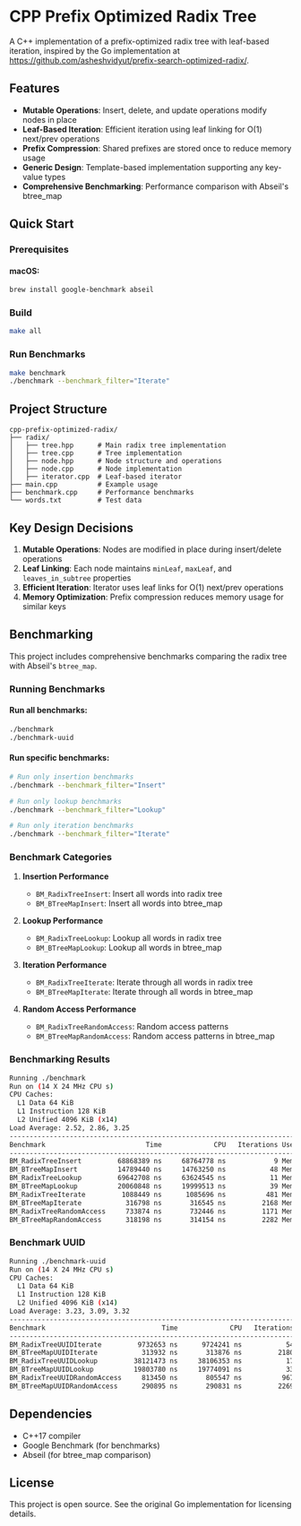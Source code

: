 # CPP Prefix Optimized Radix Tree

A C++ implementation of a prefix-optimized radix tree with leaf-based iteration, inspired by the Go implementation at https://github.com/asheshvidyut/prefix-search-optimized-radix/.

## Features

- **Mutable Operations**: Insert, delete, and update operations modify nodes in place
- **Leaf-Based Iteration**: Efficient iteration using leaf linking for O(1) next/prev operations
- **Prefix Compression**: Shared prefixes are stored once to reduce memory usage
- **Generic Design**: Template-based implementation supporting any key-value types
- **Comprehensive Benchmarking**: Performance comparison with Abseil's btree_map

## Quick Start

### Prerequisites

#### macOS:
```bash
brew install google-benchmark abseil
```

### Build
```bash
make all
```

### Run Benchmarks
```bash
make benchmark
./benchmark --benchmark_filter="Iterate"
```

## Project Structure

```
cpp-prefix-optimized-radix/
├── radix/
│   ├── tree.hpp      # Main radix tree implementation
│   ├── tree.cpp      # Tree implementation
│   ├── node.hpp      # Node structure and operations
│   ├── node.cpp      # Node implementation
│   ├── iterator.cpp  # Leaf-based iterator
├── main.cpp          # Example usage
├── benchmark.cpp     # Performance benchmarks
└── words.txt         # Test data
```

## Key Design Decisions

1. **Mutable Operations**: Nodes are modified in place during insert/delete operations
2. **Leaf Linking**: Each node maintains `minLeaf`, `maxLeaf`, and `leaves_in_subtree` properties
3. **Efficient Iteration**: Iterator uses leaf links for O(1) next/prev operations
4. **Memory Optimization**: Prefix compression reduces memory usage for similar keys

## Benchmarking

This project includes comprehensive benchmarks comparing the radix tree with Abseil's `btree_map`.

### Running Benchmarks

#### Run all benchmarks:
```bash
./benchmark
./benchmark-uuid
```

#### Run specific benchmarks:
```bash
# Run only insertion benchmarks
./benchmark --benchmark_filter="Insert"

# Run only lookup benchmarks
./benchmark --benchmark_filter="Lookup"

# Run only iteration benchmarks
./benchmark --benchmark_filter="Iterate"
```

### Benchmark Categories

1. **Insertion Performance**
   - `BM_RadixTreeInsert`: Insert all words into radix tree
   - `BM_BTreeMapInsert`: Insert all words into btree_map

2. **Lookup Performance**
   - `BM_RadixTreeLookup`: Lookup all words in radix tree
   - `BM_BTreeMapLookup`: Lookup all words in btree_map

3. **Iteration Performance**
   - `BM_RadixTreeIterate`: Iterate through all words in radix tree
   - `BM_BTreeMapIterate`: Iterate through all words in btree_map

4. **Random Access Performance**
   - `BM_RadixTreeRandomAccess`: Random access patterns
   - `BM_BTreeMapRandomAccess`: Random access patterns in btree_map

### Benchmarking Results

```bash
Running ./benchmark
Run on (14 X 24 MHz CPU s)
CPU Caches:
  L1 Data 64 KiB
  L1 Instruction 128 KiB
  L2 Unified 4096 KiB (x14)
Load Average: 2.52, 2.86, 3.25
-----------------------------------------------------------------------------------
Benchmark                         Time             CPU   Iterations UserCounters...
-----------------------------------------------------------------------------------
BM_RadixTreeInsert         68868389 ns     68764778 ns            9 MemoryPeak=16.794G bytes_per_second=157.028Mi/s items_per_second=3.43033M/s
BM_BTreeMapInsert          14789440 ns     14763250 ns           48 MemoryPeak=1.19118G bytes_per_second=731.411Mi/s items_per_second=15.9779M/s
BM_RadixTreeLookup         69642708 ns     63624545 ns           11 MemoryPeak=0 bytes_per_second=84.8572Mi/s items_per_second=3.70747M/s
BM_BTreeMapLookup          20060848 ns     19999513 ns           39 MemoryPeak=0 bytes_per_second=269.957Mi/s items_per_second=11.7946M/s
BM_RadixTreeIterate         1088449 ns      1085696 ns          481 MemoryPeak=0 bytes_per_second=9.71259Gi/s items_per_second=217.267M/s
BM_BTreeMapIterate           316798 ns       316545 ns         2168 MemoryPeak=0 bytes_per_second=33.3126Gi/s items_per_second=745.19M/s
BM_RadixTreeRandomAccess     733874 ns       732446 ns         1171 MemoryPeak=0 bytes_per_second=31.249Mi/s items_per_second=1.36529M/s
BM_BTreeMapRandomAccess      318198 ns       314154 ns         2282 MemoryPeak=0 bytes_per_second=72.8566Mi/s items_per_second=3.18315M/s```
```

### Benchmark UUID

```bash
Running ./benchmark-uuid
Run on (14 X 24 MHz CPU s)
CPU Caches:
  L1 Data 64 KiB
  L1 Instruction 128 KiB
  L2 Unified 4096 KiB (x14)
Load Average: 3.23, 3.09, 3.32
---------------------------------------------------------------------------------------
Benchmark                             Time             CPU   Iterations UserCounters...
---------------------------------------------------------------------------------------
BM_RadixTreeUUIDIterate         9732653 ns      9724241 ns           54 bytes_per_second=470.745Mi/s items_per_second=10.2836M/s
BM_BTreeMapUUIDIterate           313932 ns       313876 ns         2180 bytes_per_second=14.2424Gi/s items_per_second=318.597M/s
BM_RadixTreeUUIDLookup         38121473 ns     38106353 ns           17 bytes_per_second=60.064Mi/s items_per_second=2.62423M/s
BM_BTreeMapUUIDLookup          19803780 ns     19774091 ns           33 bytes_per_second=115.748Mi/s items_per_second=5.05712M/s
BM_RadixTreeUUIDRandomAccess     813450 ns       805547 ns          967 bytes_per_second=28.4132Mi/s items_per_second=1.24139M/s
BM_BTreeMapUUIDRandomAccess      290895 ns       290831 ns         2269 bytes_per_second=78.6993Mi/s items_per_second=3.43843M/s
```

## Dependencies

- C++17 compiler
- Google Benchmark (for benchmarks)
- Abseil (for btree_map comparison)

## License

This project is open source. See the original Go implementation for licensing details.
